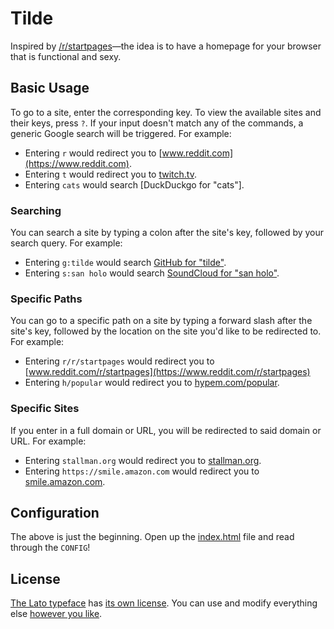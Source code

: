 # Tilde

Inspired by [/r/startpages](https://www.reddit.com/r/startpages)—the idea is to
have a homepage for your browser that is functional and sexy.

## Basic Usage

To go to a site, enter the corresponding key. To view the available sites and
their keys, press `?`. If your input doesn't match any of the commands, a
generic Google search will be triggered. For example:

- Entering `r` would redirect you to [www.reddit.com](https://www.reddit.com).
- Entering `t` would redirect you to [twitch.tv](https://www.twitch.tv).
- Entering `cats` would search
  [DuckDuckgo for "cats"].

### Searching

You can search a site by typing a colon after the site's key, followed
by your search query. For example:

- Entering `g:tilde` would search
  [GitHub for "tilde"](https://github.com/search?q=tilde).
- Entering `s:san holo` would search
  [SoundCloud for "san holo"](https://soundcloud.com/search?q=san%20holo).

### Specific Paths

You can go to a specific path on a site by typing a forward slash after the
site's key, followed by the location on the site you'd like to be redirected to.
For example:

- Entering `r/r/startpages` would redirect you to
  [www.reddit.com/r/startpages](https://www.reddit.com/r/startpages)
- Entering `h/popular` would redirect you to
  [hypem.com/popular](http://hypem.com/popular).

### Specific Sites

If you enter in a full domain or URL, you will be redirected to said domain or
URL. For example:

- Entering `stallman.org` would redirect you to
  [stallman.org](https://stallman.org/).
- Entering `https://smile.amazon.com` would redirect you to
  [smile.amazon.com](https://smile.amazon.com/).

## Configuration

The above is just the beginning. Open up the [index.html](index.html) file and
read through the `CONFIG`!

## License

[The Lato typeface](https://www.latofonts.com/lato-free-fonts/) has
[its own license](https://github.com/cadejscroggins/tilde/blob/master/fonts/LICENSE).
You can use and modify everything else [however you like](https://github.com/cadejscroggins/tilde/blob/master/LICENSE).
